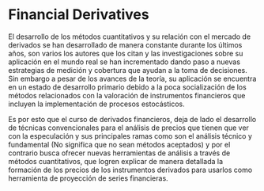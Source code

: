 # Financial Derivatives


El desarrollo de los métodos cuantitativos y su relación con el mercado de derivados se han desarrollado de manera constante durante los últimos años, son varios los autores que los citan y las investigaciones sobre su aplicación en el mundo real se han incrementado dando paso a nuevas estrategias de medición y cobertura que ayudan a la toma de decisiones. Sin embargo a pesar de los avances de la teoría, su aplicación se encuentra en un estado de desarrollo primario debido a la poca socialización de los métodos  relacionados con la valoración de instrumentos financieros que incluyen la implementación de procesos estocásticos.


Es por esto que el curso de derivados financieros, deja de lado el desarrollo de técnicas convencionales para el análisis  de precios que tienen que ver con la especulación y sus principales ramas como son el análisis técnico y fundamental (No significa que no sean métodos aceptados) y por el contrario  busca ofrecer nuevas herramientas de análisis a través de métodos  cuantitativos, que logren explicar de manera detallada la formación de los precios de los instrumentos derivados para usarlos como herramienta de proyección de series financieras. 
